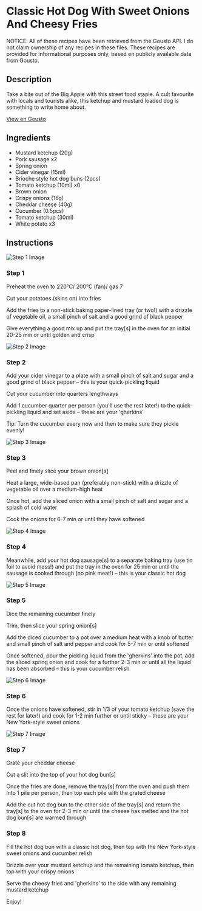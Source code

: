 # Classic Hot Dog With Sweet Onions And Cheesy Fries

NOTICE: All of these recipes have been retrieved from the Gousto API. I do not claim ownership of any recipes in these files. These recipes are provided for informational purposes only, based on publicly available data from Gousto.

## Description

Take a bite out of the Big Apple with this street food staple. A cult favourite with locals and tourists alike, this ketchup and mustard loaded dog is something to write home about.

[View on Gousto](https://www.gousto.co.uk/recipes/cookbook/classic-hot-dog-with-sweet-onions-cucumber-relish-with-cheesy-fries)

## Ingredients

- Mustard ketchup (20g)
- Pork sausage x2
- Spring onion
- Cider vinegar (15ml)
- Brioche style hot dog buns (2pcs)
- Tomato ketchup (10ml) x0
- Brown onion
- Crispy onions (15g)
- Cheddar cheese (40g)
- Cucumber (0.5pcs)
- Tomato ketchup (30ml)
- White potato x3

## Instructions

![Step 1 Image](https://production-media.gousto.co.uk/cms/recipe-step-image/Step-1-1672853356998-x200.jpg)

### Step 1

Preheat the oven to 220°C/ 200°C (fan)/ gas 7

Cut your potatoes (skins on) into fries

Add the fries to a non-stick baking paper-lined tray (or two!) with a drizzle of vegetable oil, a small pinch of salt and a good grind of black pepper

Give everything a good mix up and put the tray[s] in the oven for an initial 20-25 min or until golden and crisp

![Step 2 Image](https://production-media.gousto.co.uk/cms/recipe-step-image/Step-2-1672853359695-x200.jpg)

### Step 2

Add your cider vinegar to a plate with a small pinch of salt and sugar and a good grind of black pepper – this is your quick-pickling liquid

Cut your cucumber into quarters lengthways

Add 1<span class="text-danger"> </span>cucumber quarter per person (you'll use the rest later!) to the quick-pickling liquid and set aside – these are your 'gherkins'

Tip: Turn the cucumber every now and then to make sure they pickle evenly!

![Step 3 Image](https://production-media.gousto.co.uk/cms/recipe-step-image/Step-3-1672853363438-x200.jpg)

### Step 3

Peel and finely slice your brown onion[s]

Heat a large, wide-based pan (preferably non-stick) with a drizzle of vegetable oil over a medium-high heat

Once hot, add the sliced onion with a small pinch of salt and sugar and a splash of cold water

Cook the onions for 6-7 min or until they have softened

![Step 4 Image](https://production-media.gousto.co.uk/cms/recipe-step-image/Step-4-1672853374749-x200.jpg)

### Step 4

Meanwhile, add your hot dog sausage[s] to a separate baking tray (use tin foil to avoid mess!) and put the tray in the oven for 25 min or until the sausage is cooked through (no pink meat!) – this is your classic hot dog

![Step 5 Image](https://production-media.gousto.co.uk/cms/recipe-step-image/Step-5-1672853378086-x200.jpg)

### Step 5

Dice the remaining cucumber finely

Trim, then slice your spring onion[s]

Add the diced cucumber to a pot over a medium heat with a knob of butter and small pinch of salt and pepper and cook for 5-7 min or until softened

Once softened, pour the pickling liquid from the 'gherkins' into the pot, add the sliced spring onion and cook for a further 2-3 min or until all the liquid has been absorbed – this is your cucumber relish

![Step 6 Image](https://production-media.gousto.co.uk/cms/recipe-step-image/Step-6-1672853384286-x200.jpg)

### Step 6

Once the onions have softened, stir in 1/3 of your tomato ketchup (save the rest for later!) and cook for 1-2 min further or until sticky – these are your New York-style sweet onions

![Step 7 Image](https://production-media.gousto.co.uk/cms/recipe-step-image/Step-7-1672853387821-x200.jpg)

### Step 7

Grate your cheddar cheese

Cut a slit into the top of your hot dog bun[s]

Once the fries are done, remove the tray[s] from the oven and push them into 1 pile per person, then top each pile with the grated cheese

Add the cut hot dog bun to the other side of the tray[s] and return the tray[s] to the oven for 2-3 min or until the cheese has melted and the hot dog bun[s] are warmed through

### Step 8

Fill the hot dog bun with a classic hot dog, then top with the New York-style sweet onions and cucumber relish

Drizzle over your mustard ketchup and the remaining tomato ketchup, then top with your crispy onions

Serve the cheesy fries and 'gherkins' to the side with any remaining mustard ketchup

Enjoy!

